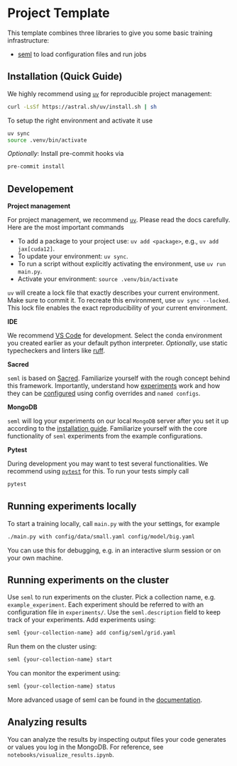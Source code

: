 # Project Template

This template combines three libraries to give you some basic training infrastructure:

- [seml](https://github.com/TUM-DAML/seml/) to load configuration files and run jobs


## Installation (Quick Guide)
We highly recommend using [`uv`](https://docs.astral.sh/uv/) for reproducible project management:
```bash
curl -LsSf https://astral.sh/uv/install.sh | sh
```
To setup the right environment and activate it use
```sh
uv sync
source .venv/bin/activate
```
*Optionally*: Install pre-commit hooks via
```sh
pre-commit install
```

## Developement

**Project management**

For project management, we recommend [`uv`](https://docs.astral.sh/uv/). Please read the docs carefully. Here are the most important commands
* To add a package to your project use: `uv add <package>`, e.g., `uv add jax[cuda12]`.
* To update your environment: `uv sync`.
* To run a script without explicitly activating the environment, use `uv run main.py`.
* Activate your environment: `source .venv/bin/activate`

`uv` will create a lock file that exactly describes your current environment. Make sure to commit it. To recreate this environment, use `uv sync --locked`. This lock file enables the exact reproducibility of your current environment.

**IDE**

We recommend [VS Code](https://code.visualstudio.com) for development. Select the conda environment you created earlier as your default python interpreter. *Optionally*, use static typecheckers and linters like [ruff](https://github.com/astral-sh/ruff).

**Sacred**

`seml` is based on [Sacred](https://sacred.readthedocs.io/en/stable/index.html). Familiarize yourself with the rough concept behind this framework. Importantly, understand how [experiments](https://sacred.readthedocs.io/en/stable/experiment.html) work and how they can be [configured](https://sacred.readthedocs.io/en/stable/experiment.html#configuration) using config overrides and `named configs`.

**MongoDB**

`seml` will log your experiments on our local `MongoDB` server after you set it up according to the [installation guide]((https://github.com/TUM-DAML/seml/)). Familiarize yourself with the core functionality of `seml` experiments from the example configurations.


**Pytest**

During development you may want to test several functionalities. We recommend using [`pytest`](https://docs.pytest.org/en/8.0.x/) for this. To run your tests simply call
```sh
pytest
```


## Running experiments locally

To start a training locally, call `main.py` with the your settings, for example

```sh
./main.py with config/data/small.yaml config/model/big.yaml
```

You can use this for debugging, e.g. in an interactive slurm session or on your own machine.

## Running experiments on the cluster

Use `seml` to run experiments on the cluster. Pick a collection name, e.g. `example_experiment`. Each experiment should be referred to with an configuration file in `experiments/`. Use the `seml.description` field to keep track of your experiments. Add experiments using:

```bash
seml {your-collection-name} add config/seml/grid.yaml
```

Run them on the cluster using:

```bash
seml {your-collection-name} start
```

You can monitor the experiment using:

```bash
seml {your-collection-name} status
```

More advanced usage of seml can be found in the [documentation](https://github.com/TUM-DAML/seml/tree/master/examples).


## Analyzing results

You can analyze the results by inspecting output files your code generates or values you log in the MongoDB. For reference, see `notebooks/visualize_results.ipynb`.
